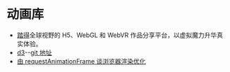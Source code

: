 # 动画库

-   [踏得](https://techbrood.com/user/56)全球视野的 H5、WebGL 和 WebVR 作品分享平台，以虚拟魔力升华真实体验。
-   [d3](https://d3js.org/)--[git 地址](https://github.com/d3/d3/wiki/Gallery)
-   [由 requestAnimationFrame 谈浏览器渲染优化](./由requestAnimationFrame谈浏览器渲染优化.md)
